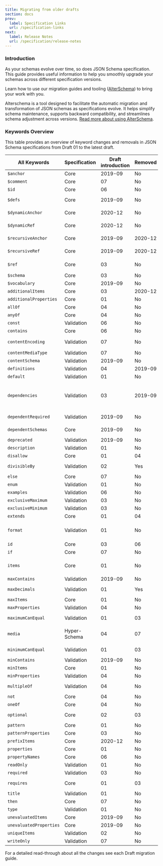 ```yaml
---
title: Migrating from older drafts
section: docs
prev: 
  label: Specification Links
  url: /specification-links
next: 
  label: Release Notes
  url: /specification/release-notes
---
```


### Introduction

As your schemas evolve over time, so does JSON Schema specification. This guide provides useful information to help you smoothly upgrade your schemas across different specification versions.

Learn how to use our migration guides and tooling ([AlterSchema](https://alterschema.sourcemeta.com/)) to bring your work with you.

Alterschema is a tool designed to facilitate the automatic migration and transformation of JSON schemas as specifications evolve. It helps simplify schema maintenance, supports backward compatibility, and streamlines schema adjustment across versions. [Read more about using AlterSchema](https://github.com/sourcemeta/alterschema?tab=readme-ov-file).

### Keywords Overview

This table provides an overview of keyword changes and removals in JSON Schema specifications from Draft 01 to the latest draft.

| All Keywords            | Specification | Draft introduction | Removed | Changed                                                                        |
| ----------------------- | ------------- | ------------------ | ------- | ------------------------------------------------------------------------------ |
| `$anchor`               | Core          | 2019-09            | No      | Partially replaced `$id`                                                       |
| `$comment`              | Core          | 07                 | No      |                                                                                |
| `$id`                   | Core          | 06                 | No      | Replaced `id`                                                                  |
| `$defs`                 | Core          | 2019-09            | No      | Replaced `definitions`                                                         |
| `$dynamicAnchor`        | Core          | 2020-12            | No      | Replaced `$recursiveAnchor`                                                    |
| `$dynamicRef`           | Core          | 2020-12            | No      | Replaced `$recursiveRef`                                                       |
| `$recursiveAnchor`      | Core          | 2019-09            | 2020-12 | Replaced by `$dynamicAnchor`                                                   |
| `$recursiveRef`         | Core          | 2019-09            | 2020-12 | Replaced by `$dynamicRef`                                                      |
| `$ref`                  | Core          | 03                 | No      | Modified in 2019-09                                                            |
| `$schema`               | Core          | 03                 | No      | No                                                                             |
| `$vocabulary`           | Core          | 2019-09            | No      | No                                                                             |
| `additionalItems`       | Core          | 03                 | 2020-12 | Replaced by `items`                                                            |
| `additionalProperties`  | Core          | 01                 | No      | No                                                                             |
| `allOf`                 | Core          | 04                 | No      | No                                                                             |
| `anyOf`                 | Core          | 04                 | No      | No                                                                             |
| `const`                 | Validation    | 06                 | No      | No                                                                             |
| `contains`              | Core          | 06                 | No      | No                                                                             |
| `contentEncoding`       | Validation    | 07                 | No      | Replaced `media`.`binaryEncoding`                                              |
| `contentMediaType`      | Validation    | 07                 | No      | Replaced `media`.`type`                                                        |
| `contentSchema`         | Validation    | 2019-09            | No      | No                                                                             |
| `definitions`           | Validation    | 04                 | 2019-09 | Replaced by` $defs`                                                            |
| `default`               | Validation    | 01                 | No      | No                                                                             |
| `dependencies`          | Validation    | 03                 | 2019-09 | Replaced `requires` and replaced by `dependentSchemas` and `dependentRequired` |
| `dependentRequired`     | Validation    | 2019-09            | No      | Partially replaced `dependencies`                                              |
| `dependentSchemas`      | Core          | 2019-09            | No      | Partially replaced `dependencies`                                              |
| `deprecated`            | Validation    | 2019-09            | No      | No                                                                             |
| `description`           | Validation    | 01                 | No      | No                                                                             |
| `disallow`              | Core          | 01                 | 04      | Replaced by `not`                                                              |
| `divisibleBy`           | Validation    | 02                 | Yes     | Replaced by `multipleOf`                                                       |
| `else`                  | Core          | 07                 | No      | No                                                                             |
| `enum`                  | Validation    | 01                 | No      | No                                                                             |
| `examples`              | Validation    | 06                 | No      | No                                                                             |
| `exclusiveMaximum`      | Validation    | 03                 | No      | Modified in 04                                                                |
| `exclusiveMinimum`      | Validation    | 03                 | No      | Modified in 04                                                                |
| `extends`               | Core          | 01                 | 04      | Replaced by `allOf`                                                            |
| `format`                | Validation    | 01                 | No      | Modified in 04, 06, 07, 2019-09, and 2020-12                                   |
| `id`                    | Core          | 03                 | 06      | Replaced by `$id`                                                              |
| `if`                    | Core          | 07                 | No      | No                                                                             |
| `items`                 | Core          | 01                 | No      | Changed in 2020-12. Replaced `additionalItems`                                |
| `maxContains`           | Validation    | 2019-09            | No      | No                                                                             |
| `maxDecimals`           | Validation    | 01                 | Yes     | Replaced by `divisibleBy`                                                      |
| `maxItems`             | Core    | 01                 | No      | No                                                                             |
| `maxProperties`         | Validation    | 04                 | No      | No                                                                             |
| `maximumCanEqual`       | Validation    | 01                 | 03      | Replaced by `exclusiveMaximum`                                                 |
| `media`                 | Hyper-Schema  | 04                 | 07      | Replaced by `contentEncoding` and `contentMediaType`                           |
| `minimumCanEqual`       | Validation    | 01                 | 03      | Replaced by `exclusiveMinimum`                                                 |
| `minContains`           | Validation    | 2019-09            | No      | No                                                                             |
| `minItems`             | Core    | 01                 | No      | No                                                                             |
| `minProperties`         | Validation    | 04                 | No      | No                                                                             |
| `multipleOf`            | Validation    | 04                 | No      | Replaced `divisibleBy`                                                         |
| `not`                   | Core          | 04                 | No      | No                                                                             |
| `oneOf`                 | Core          | 04                 | No      | No                                                                             |
| `optional`              | Core          | 02                 | 03      | Replaced by `required`                                                         |
| `pattern`               | Core          | 01                 | No      | No                                                                             |
| `patternProperties`     | Core          | 03                 | No      | No                                                                             |
| `prefixItems`           | Core          | 2020-12            | No      | Replaced `items`                                                               |
| `properties`            | Core          | 01                 | No      | No                                                                             |
| `propertyNames`         | Core          | 06                 | No      | No                                                                             |
| `readOnly`              | Validation    | 01                 | No      | No                                                                             |
| `required`              | Validation    | 03                 | No      | No                                                                             |
| `requires`              | Core          | 01                 | 03      | Replaced by `dependencies`                                                     |
| `title`                 | Validation    | 01                 | No      | No                                                                             |
| `then`                  | Core          | 07                 | No      | No                                                                             |
| `type`                  | Validation    | 01                 | No      | Modified in 04                                                                 |
| `unevaluatedItems`      | Core          | 2019-09            | No      | No                                                                             |
| `unevaluatedProperties` | Core          | 2019-09            | No      | No                                                                             |
| `uniqueItems`           | Validation    | 02                 | No      | No                                                                             |
| `writeOnly`             | Validation    | 07                 | No      | No                                                                             |

For a detailed read-through about all the changes see each Draft migration guide.
